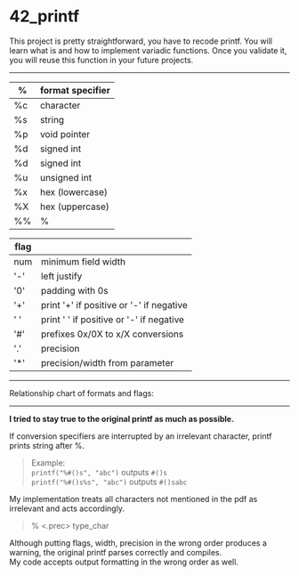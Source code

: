 # 42_printf

This project is pretty straightforward, you have to recode printf. You will learn what is and how to implement variadic functions. Once you validate it, you will reuse this function in your future projects.

----
%  | format specifier  |
---|------|
%c | character|
%s | string|
%p | void pointer|
%d | signed int|
%d | signed int|
%u | unsigned int|
%x | hex (lowercase)|
%X | hex (uppercase)|
%% | %|


flag||
----|---|
num	| minimum field width						|
'-' 	| left justify|
'0' 	| padding with 0s|
'+' 	| print '+' if positive or '-' if negative|
' ' 	| print ' ' if positive or '-' if negative|
'#' 	| prefixes 0x/0X to x/X conversions |
'.' 	| precision															|
'*' 	| precision/width from parameter	|

----
Relationship chart of formats and flags:

----
**I tried to stay true to the original printf as much as possible.**

If conversion specifiers are interrupted by an irrelevant character, printf prints string after %.  
>Example:  
>```printf("%#()s", "abc")``` outputs ```#()s```  
>```printf("%#()s%s", "abc")``` outputs ```#()sabc```  

My implementation treats all characters not mentioned in the pdf as irrelevant and acts accordingly.  

>% <flags> <width> <.prec> type_char  

Although putting flags, width, precision in the wrong order produces a warning, the original printf parses correctly and compiles.  
My code accepts output formatting in the wrong order as well.  
